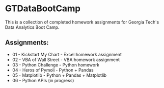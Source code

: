 # GTDataBootCamp 

This is a collection of completed homework assignments for Georgia Tech's Data Analytics Boot Camp. 

## Assignments:
* 01 - Kickstart My Chart - Excel homework assignment
* 02 - VBA of Wall Street - VBA homework assignment
* 03 - Python Challenge - Python homework
* 04 - Heros of Pymoli - Python + Pandas
* 05 - Matplotlib - Python + Pandas + Matplotlib
* 06 - Python APIs (in progress)

 
